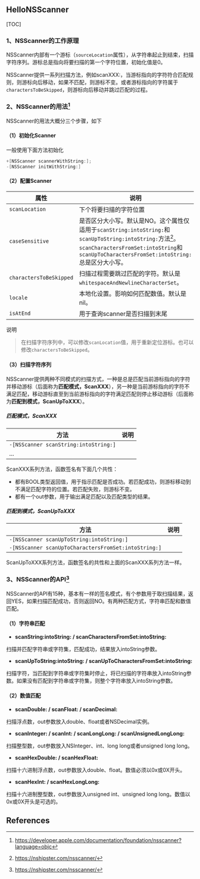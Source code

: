 ## HelloNSScanner

[TOC]

### 1、NSScanner的工作原理

​        NSScanner内部有一个游标（`sourceLocation`属性），从字符串起止到结束，扫描字符序列。游标总是指向将要扫描的第一个字符位置，初始化值是0。

​       NSScanner提供一系列扫描方法，例如scanXXX:，当游标指向的字符符合匹配规则，则游标向后移动，如果不匹配，则游标不变。或者游标指向的字符属于`charactersToBeSkipped`，则游标向后移动并跳过匹配的过程。



### 2、NSScanner的用法[^1]

NSScanner的用法大概分三个步骤，如下

#### （1）初始化Scanner

一般使用下面方法初始化

```objective-c
+[NSScanner scannerWithString:];
-[NSScanner initWithString:]
```



#### （2）配置Scanner

| 属性                    | 说明                                                         |
| ----------------------- | ------------------------------------------------------------ |
| `scanLocation`          | 下个将要扫描的字符位置                                       |
| `caseSensitive`         | 是否区分大小写。默认是NO。这个属性仅适用于`scanString:intoString:`和`scanUpToString:intoString:`方法[^2]。`scanCharactersFromSet:intoString`和`scanUpToCharactersFromSet:intoString:`总是区分大小写。 |
| `charactersToBeSkipped` | 扫描过程需要跳过匹配的字符。默认是`whitespaceAndNewlineCharacterSet`。 |
| `locale`                | 本地化设置。影响如何匹配数值。默认是nil。                    |
| `isAtEnd`               | 用于查询scanner是否扫描到末尾                                |



说明

> 在扫描字符序列中，可以修改`scanLocation`值，用于重新定位游标。也可以修改`charactersToBeSkipped`。



#### （3）扫描字符序列

​        NSScanner提供两种不同模式的扫描方式，一种是总是匹配当前游标指向的字符并移动游标（后面称为**匹配模式，ScanXXX**），另一种是当前游标指向的字符不满足匹配，移动游标直至到当前游标指向的字符满足匹配则停止移动游标（后面称为**匹配到模式，ScanUpToXXX**）。



##### 匹配模式，ScanXXX

| 方法                                  | 说明 |
| ------------------------------------- | ---- |
| `-[NSScanner scanString:intoString:]` |      |
| ...                                   |      |



ScanXXX系列方法，函数签名有下面几个共性：

* 都有BOOL类型返回值，用于指示匹配是否成功。若匹配成功，则游标移动到不满足匹配字符的位置。若匹配失败，则游标不变。
* 都有一个out参数，用于输出满足匹配以及匹配类型的结果。



##### 匹配到模式，ScanUpToXXX

| 方法                                                 | 说明 |
| ---------------------------------------------------- | ---- |
| `-[NSScanner scanUpToString:intoString:]`            |      |
| `-[NSScanner scanUpToCharactersFromSet:intoString:]` |      |



ScanUpToXXX系列方法，函数签名的共性和上面的ScanXXX系列方法一样。



### 3、NSScanner的API[^2]

​        NSScanner的API有15种，基本有一样的签名模式，有个参数用于取扫描结果，返回YES，如果扫描匹配成功，否则返回NO。有两种匹配方式，字符串匹配和数值匹配。



#### （1）字符串匹配

* **scanString:intoString: / scanCharactersFromSet:intoString:**

扫描并匹配字符串或字符集，匹配成功，结果放入intoString参数。



* **scanUpToString:intoString: / scanUpToCharactersFromSet:intoString:**

扫描字符，当匹配到字符串或字符集时停止，将已扫描的字符串放入intoString参数。如果没有匹配到字符串或字符集，则整个字符串放入intoString参数。



#### （2）数值匹配

* **scanDouble: / scanFloat: / scanDecimal:**

扫描浮点数，out参数放入double、float或者NSDecimal实例。



* **scanInteger: / scanInt: / scanLongLong: / scanUnsignedLongLong:**

扫描整型数，out参数放入NSInteger、int、long long或者unsigned long long。



* **scanHexDouble: / scanHexFloat:**

扫描十六进制浮点数，out参数放入double、float。数值必须以0x或0X开头。



* **scanHexInt: / scanHexLongLong:**

扫描十六进制整型数，out参数放入unsigned int、unsigned long long。数值以0x或0X开头是可选的。



## References

[^1]: https://developer.apple.com/documentation/foundation/nsscanner?language=objc 
[^2]: https://nshipster.com/nsscanner/ 